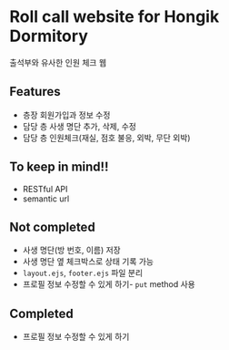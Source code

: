 # Roll call website for Hongik Dormitory
출석부와 유사한 인원 체크 웹 
## Features
- 층장 회원가입과 정보 수정
- 담당 층 사생 명단 추가, 삭제, 수정
- 담당 층 인원체크(재실, 점호 불응, 외박, 무단 외박)

## To keep in mind!!
- RESTful API
- semantic url

## Not completed
- 사생 명단(방 번호, 이름) 저장
- 사생 명단 옆 체크박스로 상태 기록 가능
- `layout.ejs`, `footer.ejs` 파일 분리
- 프로필 정보 수정할 수 있게 하기- `put` method 사용

## Completed
- 프로필 정보 수정할 수 있게 하기
